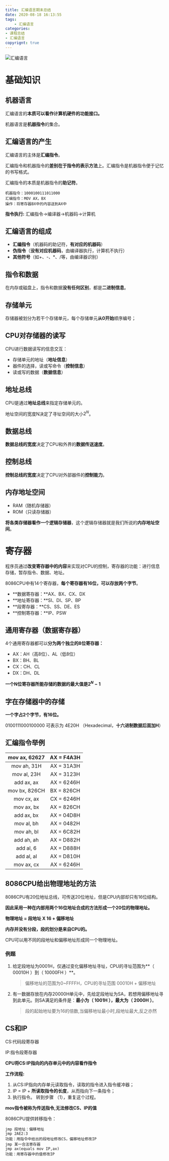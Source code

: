 ```yaml
---
title: 汇编语言期末总结
date: 2020-08-18 16:13:55
tags:
    - 汇编语言
categories:
- 课程总结
- 汇编语言
copyrignt: true
---
```


![汇编语言](https://i.loli.net/2020/08/18/xPuCYETheyF3sQ4.png)

# 基础知识

## 机器语言

汇编语言的**本质可以看作计算机硬件的功能接口。**

机器语言是**机器指令**的集合。

<!--more-->

## 汇编语言的产生

汇编语言的主体是**汇编指令**。

汇编指令和机器指令的**差别在于指令的表示方法**上。汇编指令是机器指令便于记忆的书写格式。

汇编指令的本质是机器指令的**助记符**。

```assembly
机器指令：1000100111011000
汇编指令：MOV AX，BX
操作：将寄存器BX中的内容送到AX中
```

**指令执行:** 汇编指令->编译器->机器码->计算机

## 汇编语言的组成

- **汇编指令**（机器码的助记符，**有对应的机器码**）
- **伪指令**（**没有对应机器码**，由编译器执行，计算机不执行）
- **其他符号**（如+、-、*、/等，由编译器识别）

## 指令和数据

在内存或磁盘上，指令和数据**没有任何区别**，都是**二进制信息**。

## 存储单元

存储器被划分为若干个存储单元，每个存储单元**从0开始**顺序编号；

## CPU对存储器的读写

CPU进行数据读写的信息交互：

- 存储单元的地址（**地址信息**）
- 器件的选择，读或写命令（**控制信息**）
- 读或写的数据（**数据信息**）

## 地址总线

CPU是通过**地址总线**来指定存储单元的。

地址空间的宽度N决定了寻址空间的大小$2^N$。

## 数据总线

**数据总线的宽度**决定了CPU和外界的**数据传送速度**。

## 控制总线

**控制总线的宽度**决定了CPU对外部器件的**控制能力**。

## 内存地址空间

- RAM（随机存储器）
- ROM（只读存储器）

**将各类存储器看作一个逻辑存储器**，这个逻辑存储器就是我们所说的**内存地址空间**。

# 寄存器

程序员通过**改变寄存器中的内容**来实现对CPU的控制，寄存器的功能：进行信息存储，暂存指令、数据、地址。

8086CPU中有14个寄存器，**每个寄存器有16位，可以存放两个字节**。

- **数据寄存器：**AX、BX、CX、DX
- **地址寄存器：**SI、DI、SP、BP
- **段寄存器：**CS、SS、DE、ES
- **控制寄存器：**IP、PSW

## 通用寄存器（数据寄存器）

4个通用寄存器都可以**分为两个独立的8位寄存器：**

- AX：AH（高8位）、AL（低8位）
- BX：BH、BL
- CX：CH、CL
- DX：DH、DL

**一个N位寄存器所能存储的数据的最大值是$2^N-1$**

## 字在存储器中的存储

**一个字占2个字节，有16位。**

0100111000100000 可表示为 4E20H （Hexadecimal，**十六进制数据后面加H**）

## 汇编指令举例

| mov ax, 62627 | AX = F4A3H  |
| :-----------: | :---------: |
|  mov ah, 31H  | AX = 31A3H  |
|  mov al, 23H  | AX =  3123H |
|  add ax, ax   | AX = 6246H  |
| mov bx, 826CH | BX = 826CH  |
|  mov cx, ax   | CX = 6246H  |
|  mov ax, bx   | AX = 826CH  |
|  add ax, bx   | AX = 04D8H  |
|  mov al, bh   | AX = 0482H  |
|  mov ah, bl   | AX = 6C82H  |
|  add ah, ah   | AX = D882H  |
|   add al, 6   | AX = D888H  |
|  add al, al   | AX = D810H  |
|  mov ax, cx   | AX = 6246H  |

## 8086CPU给出物理地址的方法

8086CPU有20位地址总线，可传送20位地址，但是CPU内部却只有16位结构。

**因此采用一种在内部用两个16位地址合成的方法形成一个20位的物理地址。**

**物理地址 = 段地址 X 16 + 偏移地址**

**内存并没有分段，段的划分是来自CPU的。**

CPU可以用不同的段地址和偏移地址形成同一个物理地址。

### 例题

1. 给定段地址为0001H，仅通过变化偏移地址寻址，CPU的寻址范围为**（ 00010H ）到（ 10000FH ）**。

   > 偏移地址的范围为0~FFFFH，CPU的寻址范围 00010H + 偏移地址

2. 有一数据存放在内存20000H单元中，先给定段地址为SA，若想用偏移地址寻到此单元。则SA满足的条件是：**最小为（ 1001H ），最大为（ 2000H ）**。   

   > 段的起始地址要为16的倍数,当偏移地址最小时,段地址最大,反之亦然

## CS和IP

CS:代码段寄存器

IP:指令段寄存器

**CPU将CS:IP指向的内存单元中的内容看作指令**

**工作流程:**

1. 从CS:IP指向内存单元读取指令，读取的指令进入指令缓冲器；
2. IP = IP + **所读取指令的长度**，从而指向下一条指令；
3. 执行指令。 转到步骤 （1），重复这个过程。

**mov指令被称为传送指令,无法修改CS、IP的值**

8086CPU提供转移指令：

```assembly
jmp 段地址：偏移地址
jmp 2AE2:3
功能：用指令中给出的段地址修改CS，偏移地址修改IP
jmp 某一合法寄存器
jmp ax(equals mov IP,ax)
功能：用寄存器中的值修改IP
```









